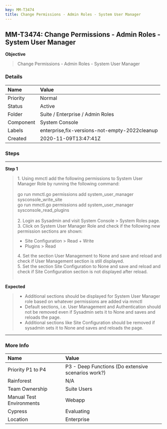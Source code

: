 ```yaml
---
key: MM-T3474
title: Change Permissions - Admin Roles - System User Manager
---
```


## MM-T3474: Change Permissions - Admin Roles - System User Manager

**Objective**

> <article>Change Permissions - Admin Roles - System User Manager</article>

### Details

| Name      | Value                                         |
| :-------- | :-------------------------------------------- |
| Priority  | Normal                                        |
| Status    | Active                                        |
| Folder    | Suite / Enterprise / Admin Roles              |
| Component | System Console                                |
| Labels    | enterprise,fix-versions-not-empty-2022cleanup |
| Created   | 2020-11-09T13:47:41Z                          |

### Steps

<hr/>

**Step 1**

> <article>1. Using mmctl add the following permissions to System User Manager Role by running the following command:<br><br>go run mmctl.go permissions add system_user_manager sysconsole_write_site<br>go run mmctl.go permissions add system_user_manager sysconsole_read_plugins <br><br>2. Login as Sysadmin and visit System Console &gt; System Roles page.<br>3. Click on System User Manager Role and check if the following new permission sections are shown:<br><ul><li>Site Configuration &gt; Read + Write</li><li>Plugins &gt; Read</li></ul>4. Set the section User Management  to None and save and reload and check if User Management section is still displayed. <br>5. Set the section Site Configuration to None and save and reload and check if Site Configuration section is not displayed after reload.&nbsp;<br><br></article>

**Expected**

> <article><ul><li>Additional sections should be displayed for System User Manager role based on whatever permissions are added via mmctl</li><li>Default sections, i.e. User Management and Authentication should not be removed even if Sysadmin sets it to None and saves and reloads the page.&nbsp;</li><li>Additional sections like Site Configuration should be removed if sysadmin sets it to None and saves and reloads the page.&nbsp;</li></ul></article>

<hr/>

### More Info

| Name                     | Value                                              |
| :----------------------- | :------------------------------------------------- |
| Priority P1 to P4        | P3 - Deep Functions (Do extensive scenarios work?) |
| Rainforest               | N/A                                                |
| Team Ownership           | Suite Users                                        |
| Manual Test Environments | Webapp                                             |
| Cypress                  | Evaluating                                         |
| Location                 | Enterprise                                         |
